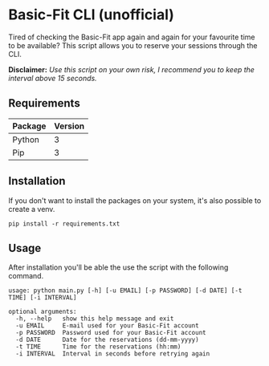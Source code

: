 # Basic-Fit CLI (unofficial)

Tired of checking the Basic-Fit app again and again for your favourite time to be available? This script allows you to reserve your sessions through the CLI.



**Disclaimer:** _Use this script on your own risk, I recommend you to keep the interval above 15 seconds._

## Requirements

| Package | Version |
|---------|---------|
| Python  | 3       |
| Pip     | 3       |


## Installation
If you don't want to install the packages on your system, it's also possible to create a venv.
```
pip install -r requirements.txt
```

## Usage
After installation you'll be able the use the script with the following command.
```
usage: python main.py [-h] [-u EMAIL] [-p PASSWORD] [-d DATE] [-t TIME] [-i INTERVAL]

optional arguments:
  -h, --help   show this help message and exit
  -u EMAIL     E-mail used for your Basic-Fit account
  -p PASSWORD  Password used for your Basic-Fit account
  -d DATE      Date for the reservations (dd-mm-yyyy)
  -t TIME      Time for the reservations (hh:mm)
  -i INTERVAL  Interval in seconds before retrying again

```
